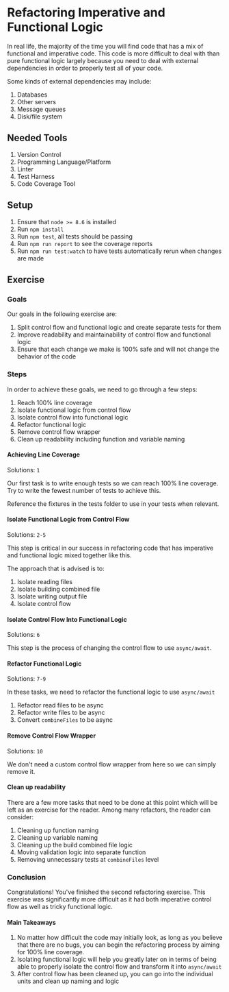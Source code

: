 # Refactoring Imperative and Functional Logic

In real life, the majority of the time you will find code that has a mix of functional and imperative code. This code is more difficult to deal with than pure functional logic largely because you need to deal with external dependencies in order to properly test all of your code.

Some kinds of external dependencies may include:

1. Databases
2. Other servers
3. Message queues
4. Disk/file system

## Needed Tools

1. Version Control
2. Programming Language/Platform
3. Linter
4. Test Harness
5. Code Coverage Tool

## Setup

1. Ensure that `node >= 8.6` is installed
2. Run `npm install`
3. Run `npm test`, all tests should be passing
4. Run `npm run report` to see the coverage reports
5. Run `npm run test:watch` to have tests automatically rerun when changes are made

## Exercise

### Goals

Our goals in the following exercise are:

1. Split control flow and functional logic and create separate tests for them
2. Improve readability and maintainability of control flow and functional logic
3. Ensure that each change we make is 100% safe and will not change the behavior of the code

### Steps

In order to achieve these goals, we need to go through a few steps:

1. Reach 100% line coverage
2. Isolate functional logic from control flow
3. Isolate control flow into functional logic
4. Refactor functional logic
5. Remove control flow wrapper
6. Clean up readability including function and variable naming

#### Achieving Line Coverage

Solutions: `1`

Our first task is to write enough tests so we can reach 100% line coverage. Try to write the fewest number of tests to achieve this.

Reference the fixtures in the tests folder to use in your tests when relevant.

#### Isolate Functional Logic from Control Flow

Solutions: `2-5`

This step is critical in our success in refactoring code that has imperative and functional logic mixed together like this.

The approach that is advised is to:

1. Isolate reading files
2. Isolate building combined file
3. Isolate writing output file
4. Isolate control flow

#### Isolate Control Flow Into Functional Logic

Solutions: `6`

This step is the process of changing the control flow to use `async/await`.

#### Refactor Functional Logic

Solutions: `7-9`

In these tasks, we need to refactor the functional logic to use `async/await`

1. Refactor read files to be async
2. Refactor write files to be async
3. Convert `combineFiles` to be async

#### Remove Control Flow Wrapper

Solutions: `10`

We don't need a custom control flow wrapper from here so we can simply remove it.

#### Clean up readability

There are a few more tasks that need to be done at this point which will be left as an exercise for the reader. Among many refactors, the reader can consider:

1. Cleaning up function naming
2. Cleaning up variable naming
3. Cleaning up the build combined file logic
4. Moving validation logic into separate function
5. Removing unnecessary tests at `combineFiles` level

### Conclusion

Congratulations! You've finished the second refactoring exercise. This exercise was significantly more difficult as it had both imperative control flow as well as tricky functional logic.

#### Main Takeaways

1. No matter how difficult the code may initially look, as long as you believe that there are no bugs, you can begin the refactoring process by aiming for 100% line coverage.
2. Isolating functional logic will help you greatly later on in terms of being able to properly isolate the control flow and transform it into `async/await`
3. After control flow has been cleaned up, you can go into the individual units and clean up naming and logic